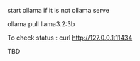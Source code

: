 start ollama if it is not
ollama serve


ollama pull llama3.2:3b

To check status : curl http://127.0.0.1:11434

TBD 